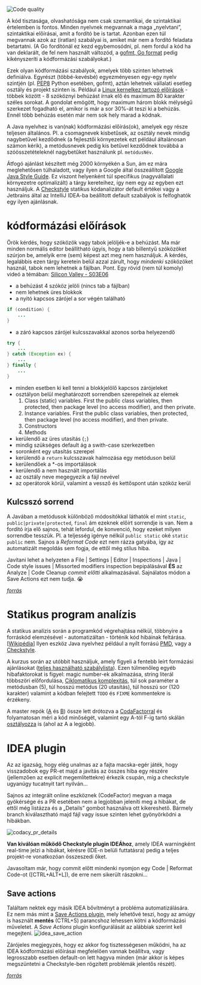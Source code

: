 ![Code quality](https://www.explainxkcd.com/wiki/images/c/c6/code_quality.png)

A kód tisztasága, olvashatósága nem csak szemantikai, de szintaktikai értelemben is fontos. Minden nyelvnek megvannak a maga „nyelvtani”, szintaktikai előírásai, amit a fordító be is tartat. Azonban ezen túl megvannak azok az (íratlan) szabályai is, amiket már nem a fordító feladata betartatni. (A Go fordítónál ez kezd egybemosódni, pl. nem fordul a kód ha van deklarált, de fel nem használt változód, a [gofmt, Go format](https://golang.org/cmd/gofmt/) pedig kikényszeríti a kódformázási szabályokat.)

Ezek olyan kódformázási szabályok, amelyek több szinten lehetnek definiálva. Egyrészt (többé-kevésbé) egyezményesen egy-egy nyelv szintjén (pl. [PEP8](https://www.python.org/dev/peps/pep-0008/) Python esetében, gofmt), aztán lehetnek vállalati esetleg osztály és projekt szinten is.
Például a [Linux kernelkez tartozó előírások](https://01.org/linuxgraphics/gfx-docs/drm/process/coding-style.html) - többek között - 8 szóköznyi behúzást írnak elő és maximum 80 karakter széles sorokat. A gondolat emögött, hogy maximum három blokk mélységű szerkezet fogadható el, amikor is már a sor 30%-át teszi ki a behúzás. Ennél több behúzás esetén már nem sok hely marad a kódnak.

A Java nyelvhez is van(nak) kódformázási előírás(ok), amelyek egy része teljesen általános. Pl. a csomagnevek kisbetűsek, az osztály nevek mindig nagybetűvel kezdődnek (a fejlesztői környezetek ezt például általánosan számon kérik), a metódusnevek pedig kis betűvel kezdődnek továbbá a szóösszetételeknél nagybetűket használunk pl. `metódusNév`.

Átfogó ajánlást készített még 2000 környékén a Sun, ám ez mára meglehetősen túlhaladott, vagy ilyen a Google által összeállított [Google Java Style Guide](https://google.github.io/styleguide/javaguide.html). 
Ez viszont helyenként túl specifikus (nagyvállalati környezetre optimalizált) a tárgy kereteihez, így nem egy az egyben ezt használjuk. A [Checkstyle](http://checkstyle.sourceforge.net/) statikus kódanalizátor default értékei vagy a Jetbrains által az IntelliJ IDEA-ba beállított default szabályok is felfoghatók egy ilyen ajánlásnak.

# kódformázási előírások

Örök kérdés, hogy szóközök vagy tabok jelöljék-e a behúzást. Ma már minden normális editor beállítható úgyis, hogy a tab billentyű szóközöket szúrjon be, amelyik erre (sem) képest azt meg nem használjuk. A kérdés, legalábbis ezen tárgy keretein belül azzal zárult, hogy _mindenki_ szóközöket használ, tabok nem lehetnek a fájlban. Pont.
Egy rövid (nem túl komoly) videó a témában: [Silicon Valley - S03E06](https://youtu.be/SsoOG6ZeyUI)

- a behúzást 4 szóköz jelöli (nincs tab a fájlban)
- nem lehetnek üres blokkok
- a nyitó kapcsos zárójel a sor végén található
``` java
if (condition) {
    ...
}
```
- a záró kapcsos zárójel kulcsszavakkal azonos sorba helyezendő
``` java
try {
    ...
} catch (Exception ex) {
    ...
} finally {
    ...
}
```
- minden esetben ki kell tenni a blokkjelölő kapcsos zárójeleket
- osztályon belül meghatározott sorrendben szerepelnek az elemek
    1. Class (static) variables. First the public class variables, then protected, then package level (no access modifier), and then private.
    2. Instance variables. First the public class variables, then protected, then package level (no access modifier), and then private.
    3. Constructors
    4. Methods
- kerülendő az üres utasítás (`;`)
- mindig szükséges default ág a swith-case szerkezetben
- soronként egy utasítás szerepel
- kerülendő a `return` kulcsszavak halmozása egy metóduson belül
- kerülendőek a \*-os importálások
- kerülendő a nem használt importálás
- az osztály neve megegyezik a fájl nevével
- az operátorok körül, valamint a vessző és kettőspont után szóköz kerül


## Kulcsszó sorrend

A Javában a metódusok különböző módosítókkal láthatók el mint `static`, `public|private|protected`, `final` ám ezeknek előírt sorrendje is van. Nem a fordító írja elő sajnos, tehát lefordul, de konvenció, hogy ezeket milyen sorrendbe tesszük. Pl. a teljesség igénye nélkül  `public static` oké `static public` nem.
Sajnos a _Reformat Code_ ezt nem rázza gatyába, így az automatizált megoldás sem fogja, de ettől még stílus hiba.

Javítani lehet a helyzeten a File | Settings | Editor | Inspections | Java | Code style issues | Missorted modifiers inspection bepipálásával **ÉS** az Analyze | Code Cleanup _commit előtti_ alkalmazásával. Sajnálatos módon a Save Actions ezt nem tudja. :sob: 

[_forrás_](https://stackoverflow.com/a/31203757/4737417)

# Statikus program analízis

A statikus analízis során a programkód végrehajtása nélkül, többnyire a forráskód elemzésével - automatizáltan - történik kód hibáinak feltárása.[[Wikipédia](https://en.wikipedia.org/wiki/Static_program_analysis)]
Ilyen eszköz Java nyelvhez például a nyílt forrású [PMD](https://pmd.github.io/), vagy a [Checkstyle](http://checkstyle.sourceforge.net/). 

A kurzus során az utóbbit használjuk, amely figyeli a fentebb leírt formázási ajánlásokat ([teljes használható szabálylista](http://checkstyle.sourceforge.net/checks.html)). Ezen túlmenőleg egyéb hibafaktorokat is figyel: magic number-ek alkalmazása, string literál többszöri előfordulása, [Ciklomatikus komplexitás](https://en.wikipedia.org/wiki/Cyclomatic_complexity), túl sok paraméter a metódusban (5), túl hosszú metódus (20 utasítás), túl hosszú sor (120 karakter) valamint a kódban felejtett `TODO` és `FIXME` kommentekre is érzékeny.

A master repók ([A](https://github.com/SzFMV2018-Osz/AutomatedCar-A) és [B](https://github.com/SzFMV2018-Osz/AutomatedCar-B)) össze lett drótozva a [CodaFactorral](https://www.codefactor.io) és folyamatosan méri a kód minőségét, valamint egy A-tól F-ig tartó skálán [osztályozza](https://support.codefactor.io/i14-glossary) is (ahol az A a legjobb).

# IDEA plugin

Az az igazság, hogy elég unalmas az a fajta macska-egér játék, hogy visszadobok egy PR-et majd a javítás az összes hiba egy részére (jellemzően az explicit megemlítettekre) érkezik csupán, míg a checkstyle ugyanúgy tucatnyit tart nyilván...

Sajnos az integrált online eszköznek (CodeFactor) megvan a maga gyökérsége és a PR esetében nem a legjobban jeleníti meg a hibákat, de ettől még listázza és a „Details” gombot használva ott kikereshető. Bármely branch kiválasztható majd fájl vagy issue szinten lehet gyönyörködni a hibákban.

![codacy_pr_details](https://user-images.githubusercontent.com/3854784/37600458-aacd7d90-2b87-11e8-9c4a-9a0cdf6e53f0.png)

**Van kiválóan működő Checkstyle plugin IDEÁhoz**, amely IDEA warningként real-time jelzi a hibákat, kérésre (IDE-n belüli futtatásra) pedig a teljes projekt-re vonatkozóan összeszedi őket.

Javasoltam már, hogy commit előtt mindenki nyomjon egy Code | Reformat Code-ot ([CTRL+ALT+L]), de erre nem sikerült rászokni...

## Save actions

Találtam nektek egy másik IDEA bővítményt a probléma automatizálására. Ez nem más mint a [Save Actions plugin](https://plugins.jetbrains.com/plugin/7642-save-actions), mely lehetővé teszi, hogy az amúgy is használt **mentés** (CTRL+S) parancshoz lehessen kötni a kódformázási műveletet.
A _Save Actions_ plugin konfigurálását az alábbiak szerint kell megejteni.
![idea_save_action](https://user-images.githubusercontent.com/3854784/37599751-c35c06c6-2b85-11e8-8018-a8a07c1c1aa7.png)

Zárójeles megjegyzés, hogy ez akkor fog tisztességesen működni, ha az IDEA kódformázási előírásai megfelelően vannak beállítva, vagy legrosszabb esetben default-on lett hagyva minden (már akkor is képes megszüntetni a Checkstyle-ben rögzített problémák jelentős részét).

[_forrás_](https://stackoverflow.com/a/28748557/4737417)


